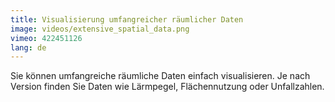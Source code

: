 ```yaml
---
title: Visualisierung umfangreicher räumlicher Daten
image: videos/extensive_spatial_data.png
vimeo: 422451126
lang: de
---
```


Sie können umfangreiche räumliche Daten einfach visualisieren. Je nach Version finden Sie Daten wie Lärmpegel, Flächennutzung oder Unfallzahlen.